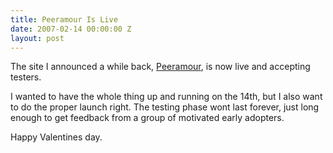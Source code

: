 ```yaml
---
title: Peeramour Is Live
date: 2007-02-14 00:00:00 Z
layout: post
---
```





The site I announced a while back, [Peeramour](http://www.peeramour.com/), is now live and accepting testers.

I wanted to have the whole thing up and running on the 14th, but I also want to do the proper launch right. The testing phase wont last forever, just long enough to get feedback from a group of motivated early adopters.

Happy Valentines day.
